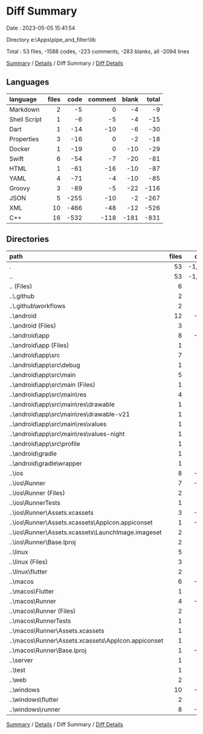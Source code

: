 # Diff Summary

Date : 2023-05-05 15:41:54

Directory e:\\Apps\\pipe_and_filter\\lib

Total : 53 files,  -1588 codes, -223 comments, -283 blanks, all -2094 lines

[Summary](results.md) / [Details](details.md) / Diff Summary / [Diff Details](diff-details.md)

## Languages
| language | files | code | comment | blank | total |
| :--- | ---: | ---: | ---: | ---: | ---: |
| Markdown | 2 | -5 | 0 | -4 | -9 |
| Shell Script | 1 | -6 | -5 | -4 | -15 |
| Dart | 1 | -14 | -10 | -6 | -30 |
| Properties | 3 | -16 | 0 | -2 | -18 |
| Docker | 1 | -19 | 0 | -10 | -29 |
| Swift | 6 | -54 | -7 | -20 | -81 |
| HTML | 1 | -61 | -16 | -10 | -87 |
| YAML | 4 | -71 | -4 | -10 | -85 |
| Groovy | 3 | -89 | -5 | -22 | -116 |
| JSON | 5 | -255 | -10 | -2 | -267 |
| XML | 10 | -466 | -48 | -12 | -526 |
| C++ | 16 | -532 | -118 | -181 | -831 |

## Directories
| path | files | code | comment | blank | total |
| :--- | ---: | ---: | ---: | ---: | ---: |
| . | 53 | -1,588 | -223 | -283 | -2,094 |
| .. | 53 | -1,588 | -223 | -283 | -2,094 |
| .. (Files) | 6 | -76 | -10 | -18 | -104 |
| ..\\.github | 2 | -31 | -4 | -4 | -39 |
| ..\\.github\\workflows | 2 | -31 | -4 | -4 | -39 |
| ..\\android | 12 | -159 | -51 | -33 | -243 |
| ..\\android (Files) | 3 | -38 | 0 | -10 | -48 |
| ..\\android\\app | 8 | -116 | -51 | -22 | -189 |
| ..\\android\\app (Files) | 1 | -54 | -5 | -13 | -72 |
| ..\\android\\app\\src | 7 | -62 | -46 | -9 | -117 |
| ..\\android\\app\\src\\debug | 1 | -4 | -4 | -1 | -9 |
| ..\\android\\app\\src\\main | 5 | -54 | -38 | -7 | -99 |
| ..\\android\\app\\src\\main (Files) | 1 | -28 | -6 | -1 | -35 |
| ..\\android\\app\\src\\main\\res | 4 | -26 | -32 | -6 | -64 |
| ..\\android\\app\\src\\main\\res\\drawable | 1 | -4 | -7 | -2 | -13 |
| ..\\android\\app\\src\\main\\res\\drawable-v21 | 1 | -4 | -7 | -2 | -13 |
| ..\\android\\app\\src\\main\\res\\values | 1 | -9 | -9 | -1 | -19 |
| ..\\android\\app\\src\\main\\res\\values-night | 1 | -9 | -9 | -1 | -19 |
| ..\\android\\app\\src\\profile | 1 | -4 | -4 | -1 | -9 |
| ..\\android\\gradle | 1 | -5 | 0 | -1 | -6 |
| ..\\android\\gradle\\wrapper | 1 | -5 | 0 | -1 | -6 |
| ..\\ios | 8 | -229 | -4 | -13 | -246 |
| ..\\ios\\Runner | 7 | -222 | -2 | -9 | -233 |
| ..\\ios\\Runner (Files) | 2 | -13 | 0 | -3 | -16 |
| ..\\ios\\RunnerTests | 1 | -7 | -2 | -4 | -13 |
| ..\\ios\\Runner\\Assets.xcassets | 3 | -148 | 0 | -4 | -152 |
| ..\\ios\\Runner\\Assets.xcassets\\AppIcon.appiconset | 1 | -122 | 0 | -1 | -123 |
| ..\\ios\\Runner\\Assets.xcassets\\LaunchImage.imageset | 2 | -26 | 0 | -3 | -29 |
| ..\\ios\\Runner\\Base.lproj | 2 | -61 | -2 | -2 | -65 |
| ..\\linux | 5 | -94 | -27 | -38 | -159 |
| ..\\linux (Files) | 3 | -86 | -18 | -27 | -131 |
| ..\\linux\\flutter | 2 | -8 | -9 | -11 | -28 |
| ..\\macos | 6 | -446 | -5 | -15 | -466 |
| ..\\macos\\Flutter | 1 | -8 | -3 | -4 | -15 |
| ..\\macos\\Runner | 4 | -431 | 0 | -7 | -438 |
| ..\\macos\\Runner (Files) | 2 | -20 | 0 | -6 | -26 |
| ..\\macos\\RunnerTests | 1 | -7 | -2 | -4 | -13 |
| ..\\macos\\Runner\\Assets.xcassets | 1 | -68 | 0 | 0 | -68 |
| ..\\macos\\Runner\\Assets.xcassets\\AppIcon.appiconset | 1 | -68 | 0 | 0 | -68 |
| ..\\macos\\Runner\\Base.lproj | 1 | -343 | 0 | -1 | -344 |
| ..\\server | 1 | -6 | -5 | -4 | -15 |
| ..\\test | 1 | -14 | -10 | -6 | -30 |
| ..\\web | 2 | -96 | -16 | -10 | -122 |
| ..\\windows | 10 | -437 | -91 | -142 | -670 |
| ..\\windows\\flutter | 2 | -11 | -9 | -11 | -31 |
| ..\\windows\\runner | 8 | -426 | -82 | -131 | -639 |

[Summary](results.md) / [Details](details.md) / Diff Summary / [Diff Details](diff-details.md)